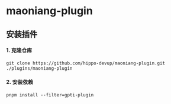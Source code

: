 # maoniang-plugin

## 安装插件

#### 1. 克隆仓库
```
git clone https://github.com/hippo-devup/maoniang-plugin.git ./plugins/maoniang-plugin
```

#### 2. 安装依赖

```
pnpm install --filter=gpti-plugin
```